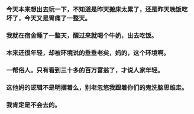 ### 今天本来想出去玩一下，不知道是昨天搬床太累了，还是昨天晚饭吃坏了，今天又是胃痛了一整天。
### 我就在宿舍睡了一整天，醒过来就喝个牛奶，出去吃饭。
### 本来还很年轻，却被环境说的垂垂老矣，妈的，这个环境啊。
### 一帮俗人。只有看到三十多的百万富翁了，才说人家年轻。
### 这他妈的逻辑不是明摆着么，别老忽悠我跟着你们的鬼洗脑思维走。
### 我肯定是不会去的。
